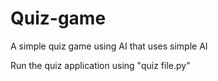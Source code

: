 # Quiz-game
A simple quiz game using AI that uses simple AI


Run the quiz application using "quiz file.py"
